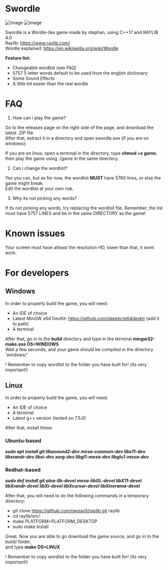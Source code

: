 # Swordle

![image](https://user-images.githubusercontent.com/67066397/162624780-3cb9e35c-7d7d-4c62-b543-525cd792263d.png)
![image](https://user-images.githubusercontent.com/67066397/162624743-58574694-1bc2-4c51-b170-0b5d041e9674.png)

Swordle is a Wordle-like game made by stephan, using C++17 and RAYLIB 4.0  
Raylib: https://www.raylib.com/  
Wordle explained: https://en.wikipedia.org/wiki/Wordle

**Feature list:**
- Changeable wordlist (see FAQ)
- 5757 5 letter words default to be used from the english dictionary
- Some Sound Effects
- A little bit easier than the real wordle

# FAQ

1. How can i play the game?

Go to the releases page on the right side of the page, and download the latest .ZIP file  
After that, extract it in a directory and open swordle.exe (if you are on windows);

If you are on linux, open a terminal in the directory, type **chmod +x game**,  
then play the game using ./game in the same directory.

2. Can i change the wordlist?

Yes you can, but as for now, the wordlist **MUST** have 5760 lines, or else the game might break.  
Edit the wordlist at your own risk.

3. Why its not picking any words?

If its not picking any words, try replacing the wordlist file. Remember, the list  
must have 5757 LINES and be in the same DIRECTORY as the game!

# Known issues

Your screen must have atleast the resolution HD, lower than that, it wont work.

# For developers

## Windows

In order to properly build the game, you will need:

- An IDE of choice
- Latest MinGW x64 DevKit: https://github.com/skeeto/w64devkit (add it to path)
- A terminal

After that, go in to the **build** directory and type in the terminal **mingw32-make.exe OS=WINDOWS**  
Wait a few seconds, and your game should be compiled in the directory 'windows/'

! Remember to copy wordlist to the folder you have built for! (its very important!)

## Linux

In order to properly build the game, you will need:

- An IDE of choice
- A terminal
- Latest g++ version (tested on 7.5.0)

After that, install these:

### Ubuntu-based

***sudo apt install git libasound2-dev mesa-common-dev libx11-dev libxrandr-dev libxi-dev xorg-dev libgl1-mesa-dev libglu1-mesa-dev***

### Redhat-based

***sudo dnf install git alsa-lib-devel mesa-libGL-devel libX11-devel libXrandr-devel libXi-devel libXcursor-devel libXinerama-devel***

After that, you will need to do the following commands in a temporary directory:

- git clone https://github.com/raysan5/raylib.git raylib
- cd raylib/src/
- make PLATFORM=PLATFORM_DESKTOP
- sudo make install

Great. Now you are able to go download the game source, and go in to the build/ folder,  
and type **make OS=LINUX**

! Remember to copy wordlist to the folder you have built for! (its very important!)

